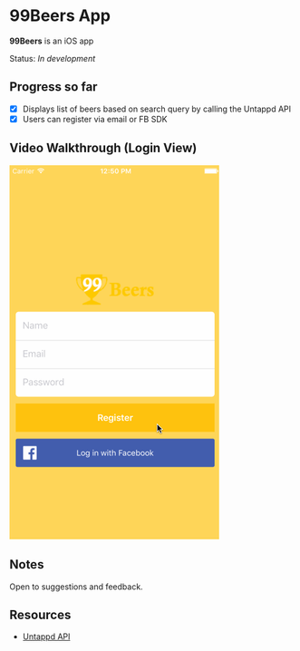 # 99Beers App

**99Beers** is an iOS app

Status: *In development*

## Progress so far

- [x] Displays list of beers based on search query by calling the Untappd API
- [x] Users can register via email or FB SDK

## Video Walkthrough (Login View)

![99Beers walkthrough](99beers_login.gif)

## Notes

Open to suggestions and feedback.

## Resources

- [Untappd API](https://untappd.com/api/docs)